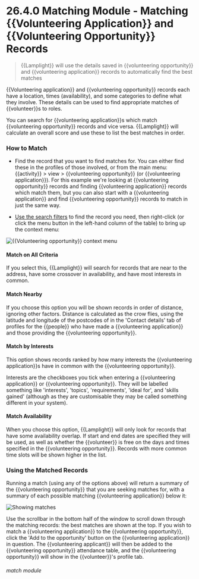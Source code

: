 # 26.4.0 Matching Module - Matching {{Volunteering Application}} and {{Volunteering Opportunity}} Records

> {{Lamplight}} will use the details saved in {{volunteering opportunity}} and {{volunteering application}} records to automatically find the best matches

{{Volunteering application}} and {{volunteering opportunity}} records each have a location, times (availability), and some categories to define what they involve. These details can be used to find appropriate matches of {{volunteer}}s to roles.

You can search for {{volunteering application}}s which match {{volunteering opportunity}} records and vice versa. {{Lamplight}} will calculate an overall score and use these to list the best matches in order.

### How to Match

- Find the record that you want to find matches for.  You can either find these in the profiles of those involved, or from the main menu: {{activity}} > view > {{volunteering opportunity}} (or {{volunteering application}}). For this example we're looking at {{volunteering opportunity}} records and finding {{volunteering application}} records which match them, but you can also start with a {{volunteering application}} and find {{volunteering opportunity}} records to match in just the same way.  

- [Use the search filters](/help/index/p/26.3.0) to find the record you need, then right-click (or click the menu button in the left-hand column of the table) to bring up the context menu:

![{{Volunteering opportunity}} context menu](26.3.0c.PNG)

#### Match on All Criteria

If you select this, {{Lamplight}} will search for records that are near to the address, have some crossover in availability, and have most interests in common.

#### Match Nearby

If you choose this option you will be shown records in order of distance, ignoring other factors.  Distance is calculated as the crow flies, using the latitude and longitude of the postcodes of in the 'Contact details' tab of profiles for the {{people}} who have made a {{volunteering application}} and those providing the {{volunteering opportunity}}.

#### Match by Interests

This option shows records ranked by how many interests the {{volunteering application}}s have in common with the {{volunteering opportunity}}.

Interests are the checkboxes you tick when entering a {{volunteering application}} or {{volunteering opportunity}}. They will be labelled something like 'interests', 'topics', 'requirements', 'ideal for', and 'skills gained' (although as they are customisable they  may be called something different in your system).

#### Match Availability

When you choose this option, {{Lamplight}} will only look for records that have some availability overlap. If start and end dates are specified they will be used, as well as whether the {{volunteer}} is free on the days and times specified in the {{volunteering opportunity}}.  Records with more common time slots will be shown higher in the list.


### Using the Matched Records

Running a match (using any of the options above) will return a summary of the {{volunteering opportunity}} that you are seeking matches for, with a summary of each possible matching {{volunteering application}} below it:

![Showing matches](26.4.0a.PNG)

Use the scrollbar in the bottom half of the window to scroll down through the matching records: the best matches are shown at the top.  If you wish to match a {{volunteering application}} to the {{volunteering opportunity}}, click the 'Add to the opportunity' button on the {{volunteering application}} in question. The {{volunteering applicant}} will then be added to the {{volunteering opportunity}} attendance table, and the {{volunteering opportunity}} will show in the {{volunteer}}'s profile tab.


###### match module
